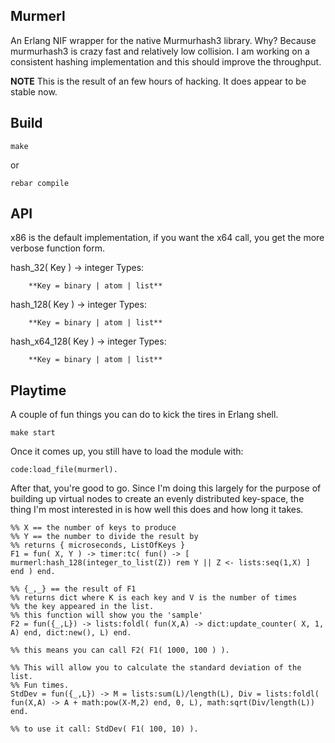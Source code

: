 ## Murmerl
An Erlang NIF wrapper for the native Murmurhash3 library. Why? Because murmurhash3 is crazy fast and relatively low collision. I am working on a consistent hashing implementation and this should improve the throughput.

**NOTE** This is the result of an few hours of hacking. It does appear to be stable now.

## Build

	make

or

	rebar compile

## API

x86 is the default implementation, if you want the x64 call, you get the more verbose function form.

hash_32( Key ) -> integer
	Types:

		**Key = binary | atom | list**

hash_128( Key ) -> integer
	Types:

		**Key = binary | atom | list**


hash_x64_128( Key ) -> integer
	Types:

		**Key = binary | atom | list**

## Playtime

A couple of fun things you can do to kick the tires in Erlang shell.

	make start

Once it comes up, you still have to load the module with:

	code:load_file(murmerl).

After that, you're good to go. Since I'm doing this largely for the purpose of building up virtual nodes to create an evenly distributed key-space, the thing I'm most interested in is how well this does and how long it takes.

	%% X == the number of keys to produce
	%% Y == the number to divide the result by
	%% returns { microseconds, ListOfKeys }
	F1 = fun( X, Y ) -> timer:tc( fun() -> [ murmerl:hash_128(integer_to_list(Z)) rem Y || Z <- lists:seq(1,X) ] end ) end.

	%% {_,_} == the result of F1
	%% returns dict where K is each key and V is the number of times
	%% the key appeared in the list.
	%% this function will show you the 'sample'
	F2 = fun({_,L}) -> lists:foldl( fun(X,A) -> dict:update_counter( X, 1, A) end, dict:new(), L) end.

	%% this means you can call F2( F1( 1000, 100 ) ).

	%% This will allow you to calculate the standard deviation of the list.
	%% Fun times.
	StdDev = fun({_,L}) -> M = lists:sum(L)/length(L), Div = lists:foldl( fun(X,A) -> A + math:pow(X-M,2) end, 0, L), math:sqrt(Div/length(L)) end.

	%% to use it call: StdDev( F1( 100, 10) ).